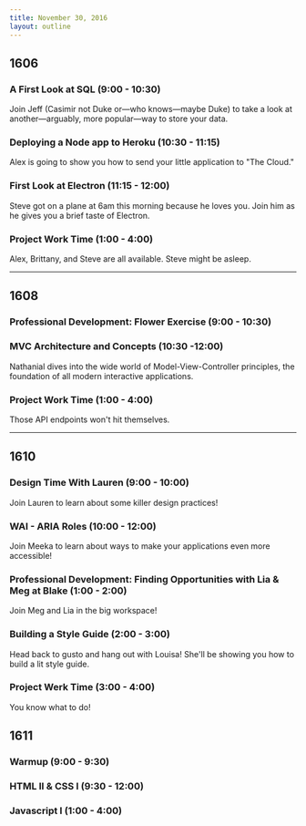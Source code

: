 ```yaml
---
title: November 30, 2016
layout: outline
---
```


## 1606

### A First Look at SQL (9:00 - 10:30)

Join Jeff (Casimir not Duke or—who knows—maybe Duke) to take a look at another—arguably, more popular—way to store your data.

### Deploying a Node app to Heroku (10:30 - 11:15)

Alex is going to show you how to send your little application to "The Cloud."

### First Look at Electron (11:15 - 12:00)

Steve got on a plane at 6am this morning because he loves you. Join him as he gives you a brief taste of Electron.

### Project Work Time (1:00 - 4:00)

Alex, Brittany, and Steve are all available. Steve might be asleep.

***

## 1608

### Professional Development: Flower Exercise (9:00 - 10:30)

### MVC Architecture and Concepts (10:30 -12:00)
Nathanial dives into the wide world of Model-View-Controller principles, the foundation of all modern interactive applications.

### Project Work Time (1:00 - 4:00)
Those API endpoints won't hit themselves.

***

## 1610

### Design Time With Lauren (9:00 - 10:00)

Join Lauren to learn about some killer design practices!

### WAI - ARIA Roles (10:00 - 12:00)

Join Meeka to learn about ways to make your applications even more accessible!

### Professional Development: Finding Opportunities with Lia & Meg at Blake (1:00 - 2:00)

Join Meg and Lia in the big workspace!

### Building a Style Guide (2:00 - 3:00)

Head back to gusto and hang out with Louisa! She'll be showing you how to build a lit style guide.

### Project Werk Time (3:00 - 4:00)

You know what to do!

## 1611

### Warmup (9:00 - 9:30)

### HTML II & CSS I (9:30 - 12:00)

### Javascript I (1:00 - 4:00)
